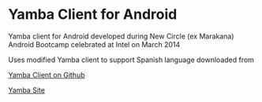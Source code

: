 # Yamba Client for Android

Yamba client for Android developed during New Circle (ex Marakana) Android Bootcamp celebrated at Intel on March 2014

Uses modified Yamba client to support Spanish language downloaded from

[Yamba Client on Github](https://github.com/twitter-university/yamba)

[Yamba Site](http://yamba.marakana.com/)